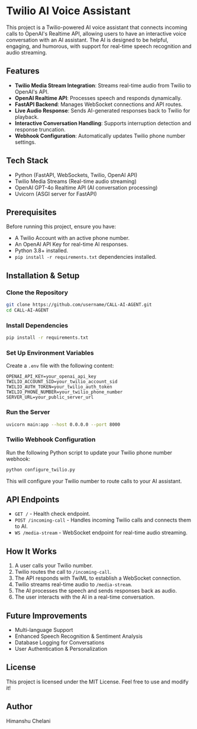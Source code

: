 # Twilio AI Voice Assistant

This project is a Twilio-powered AI voice assistant that connects incoming calls to OpenAI's Realtime API, allowing users to have an interactive voice conversation with an AI assistant. The AI is designed to be helpful, engaging, and humorous, with support for real-time speech recognition and audio streaming.

## Features

- **Twilio Media Stream Integration**: Streams real-time audio from Twilio to OpenAI's API.
- **OpenAI Realtime API**: Processes speech and responds dynamically.
- **FastAPI Backend**: Manages WebSocket connections and API routes.
- **Live Audio Response**: Sends AI-generated responses back to Twilio for playback.
- **Interactive Conversation Handling**: Supports interruption detection and response truncation.
- **Webhook Configuration**: Automatically updates Twilio phone number settings.

## Tech Stack

- Python (FastAPI, WebSockets, Twilio, OpenAI API)
- Twilio Media Streams (Real-time audio streaming)
- OpenAI GPT-4o Realtime API (AI conversation processing)
- Uvicorn (ASGI server for FastAPI)

## Prerequisites

Before running this project, ensure you have:
- A Twilio Account with an active phone number.
- An OpenAI API Key for real-time AI responses.
- Python 3.8+ installed.
- `pip install -r requirements.txt` dependencies installed.

## Installation & Setup

### Clone the Repository
```bash
git clone https://github.com/username/CALL-AI-AGENT.git
cd CALL-AI-AGENT
```

### Install Dependencies
```bash
pip install -r requirements.txt
```

### Set Up Environment Variables
Create a `.env` file with the following content:
```
OPENAI_API_KEY=your_openai_api_key
TWILIO_ACCOUNT_SID=your_twilio_account_sid
TWILIO_AUTH_TOKEN=your_twilio_auth_token
TWILIO_PHONE_NUMBER=your_twilio_phone_number
SERVER_URL=your_public_server_url
```

### Run the Server
```bash
uvicorn main:app --host 0.0.0.0 --port 8000
```

### Twilio Webhook Configuration
Run the following Python script to update your Twilio phone number webhook:
```bash
python configure_twilio.py
```

This will configure your Twilio number to route calls to your AI assistant.

## API Endpoints

- `GET /` - Health check endpoint.
- `POST /incoming-call` - Handles incoming Twilio calls and connects them to AI.
- `WS /media-stream` - WebSocket endpoint for real-time audio streaming.

## How It Works

1. A user calls your Twilio number.
2. Twilio routes the call to `/incoming-call`.
3. The API responds with TwiML to establish a WebSocket connection.
4. Twilio streams real-time audio to `/media-stream`.
5. The AI processes the speech and sends responses back as audio.
6. The user interacts with the AI in a real-time conversation.

## Future Improvements

- Multi-language Support
- Enhanced Speech Recognition & Sentiment Analysis
- Database Logging for Conversations
- User Authentication & Personalization

## License

This project is licensed under the MIT License. Feel free to use and modify it!

## Author

Himanshu Chelani
